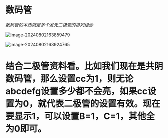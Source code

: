 # 数码管

*数码管的本质就是多个发光二极管的排列组合*

![image-20240802163859479](E:\Desktop\git\CS_Learin_Project\谢领\嵌入式\51单片机\4.电子元器件资料\Resource\image-20240802163859479.png)

![image-20240802163924765](E:\Desktop\git\CS_Learin_Project\谢领\嵌入式\51单片机\4.电子元器件资料\Resource\image-20240802163924765.png)

# 结合二极管资料看。比如我们现在是共阴数码管，那么设置cc为1，则无论abcdefg设置多少都不会亮，如果cc设置为0，就代表二极管的设置有效。现在要显示1，可以设置B=1，C=1，其他全为0即可。

